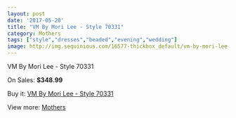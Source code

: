 ```yaml
---
layout: post
date: '2017-05-20'
title: "VM By Mori Lee - Style 70331"
category: Mothers
tags: ["style","dresses","beaded","evening","wedding"]
image: http://img.sequinious.com/16577-thickbox_default/vm-by-mori-lee-style-70331.jpg
---
```

VM By Mori Lee - Style 70331

On Sales: **$348.99**
<a href="https://www.sequinious.com/mothers/7811-vm-by-mori-lee-style-70331.html"><amp-img layout="responsive" width="600" height="600" src="//img.sequinious.com/16577-thickbox_default/vm-by-mori-lee-style-70331.jpg" alt="VM By Mori Lee - Style 70331 0" /></a>
<a href="https://www.sequinious.com/mothers/7811-vm-by-mori-lee-style-70331.html"><amp-img layout="responsive" width="600" height="600" src="//img.sequinious.com/16578-thickbox_default/vm-by-mori-lee-style-70331.jpg" alt="VM By Mori Lee - Style 70331 1" /></a>

Buy it: [VM By Mori Lee - Style 70331](https://www.sequinious.com/mothers/7811-vm-by-mori-lee-style-70331.html "VM By Mori Lee - Style 70331")

View more: [Mothers](https://www.sequinious.com/6-mothers "Mothers")